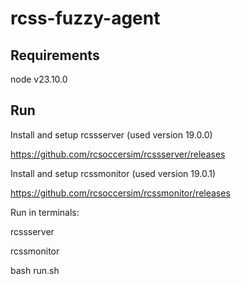 # rcss-fuzzy-agent

## Requirements

node v23.10.0

## Run

Install and setup rcssserver (used version 19.0.0)

https://github.com/rcsoccersim/rcssserver/releases

Install and setup rcssmonitor (used version 19.0.1)

https://github.com/rcsoccersim/rcssmonitor/releases

Run in terminals:

rcssserver

rcssmonitor

bash run.sh
